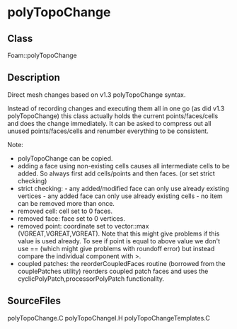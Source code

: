 # polyTopoChange 
## Class
Foam::polyTopoChange

## Description
Direct mesh changes based on v1.3 polyTopoChange syntax.

Instead of recording changes and executing them all in one go (as did
v1.3 polyTopoChange) this class actually holds the current
points/faces/cells and does the change immediately.
It can be asked to compress out all unused points/faces/cells and
renumber everything to be consistent.

Note:
- polyTopoChange can be copied.
- adding a face using non-existing cells causes all intermediate cells
to be added. So always first add cells/points and then faces.
(or set strict checking)
- strict checking:
        - any added/modified face can only use already existing vertices
        - any added face can only use already existing cells
        - no item can be removed more than once.
- removed cell: cell set to 0 faces.
- removed face: face set to 0 vertices.
- removed point: coordinate set to vector::max (VGREAT,VGREAT,VGREAT).
Note that this might give problems if this value is used already.
To see if point is equal to above value we don't use == (which might give
problems with roundoff error) but instead compare the individual component
with >.
- coupled patches: the reorderCoupledFaces routine (borrowed from
the couplePatches utility) reorders coupled patch faces and
uses the cyclicPolyPatch,processorPolyPatch functionality.

## SourceFiles
polyTopoChange.C
polyTopoChangeI.H
polyTopoChangeTemplates.C

